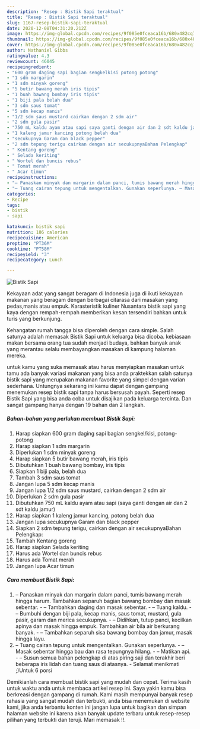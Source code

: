 ```yaml
---
description: "Resep : Bistik Sapi teraktual"
title: "Resep : Bistik Sapi teraktual"
slug: 1167-resep-bistik-sapi-teraktual
date: 2020-12-08T04:31:20.212Z
image: https://img-global.cpcdn.com/recipes/9f085e0fceaca16b/680x482cq70/bistik-sapi-foto-resep-utama.jpg
thumbnail: https://img-global.cpcdn.com/recipes/9f085e0fceaca16b/680x482cq70/bistik-sapi-foto-resep-utama.jpg
cover: https://img-global.cpcdn.com/recipes/9f085e0fceaca16b/680x482cq70/bistik-sapi-foto-resep-utama.jpg
author: Nathaniel Gibbs
ratingvalue: 4.3
reviewcount: 46045
recipeingredient:
- "600 gram daging sapi bagian sengkelkisi potong potong"
- "1 sdm margarin"
- "1 sdm minyak goreng"
- "5 butir bawang merah iris tipis"
- "1 buah bawang bombay iris tipis"
- "1 biji pala belah dua"
- "3 sdm saus tomat"
- "5 sdm kecap manis"
- "1/2 sdm saus mustard cairkan dengan 2 sdm air"
- "2 sdm gula pasir"
- "750 mL kaldu ayam atau sapi saya ganti dengan air dan 2 sdt kaldu jamur"
- "1 kaleng jamur kancing potong belah dua"
- "secukupnya Garam dan black pepper"
- "2 sdm tepung terigu cairkan dengan air secukupnyaBahan Pelengkap"
- " Kentang goreng"
- " Selada keriting"
- " Wortel dan buncis rebus"
- " Tomat merah"
- " Acar timun"
recipeinstructions:
- "– Panaskan minyak dan margarin dalam panci, tumis bawang merah hingga harum. Tambahkan separuh bagian bawang bombay dan masak sebentar. – Tambahkan daging dan masak sebentar. – Tuang kaldu. – Bumbuhi dengan biji pala, kecap manis, saus tomat, mustard, gula pasir, garam dan merica secukupnya. – Didihkan, tutup panci, kecilkan apinya dan masak hingga empuk. Tambahkan air bila air berkurang banyak. – Tambahkan separuh sisa bawang bombay dan jamur, masak hingga layu."
- "– Tuang cairan tepung untuk mengentalkan. Gunakan seperlunya. – Masak sebentar hingga bau dan rasa tepungnya hilang. – Matikan api. – Susun semua bahan pelengkap di atas piring saji dan terakhir beri beberapa iris lidah dan tuang saus di atasnya. Selamat menikmati ;)Untuk 6 porsi"
categories:
- Recipe
tags:
- bistik
- sapi

katakunci: bistik sapi 
nutrition: 186 calories
recipecuisine: American
preptime: "PT36M"
cooktime: "PT58M"
recipeyield: "3"
recipecategory: Lunch

---
```



![Bistik Sapi](https://img-global.cpcdn.com/recipes/9f085e0fceaca16b/680x482cq70/bistik-sapi-foto-resep-utama.jpg)

Kekayaan adat yang sangat beragam di Indonesia juga di ikuti kekayaan makanan yang beragam dengan berbagai citarasa dari masakan yang pedas,manis atau empuk. Karasteristik kuliner Nusantara bistik sapi yang kaya dengan rempah-rempah memberikan kesan tersendiri bahkan untuk turis yang berkunjung.


Kehangatan rumah tangga bisa diperoleh dengan cara simple. Salah satunya adalah memasak Bistik Sapi untuk keluarga bisa dicoba. kebiasaan makan bersama orang tua sudah menjadi budaya, bahkan banyak anak yang merantau selalu membayangkan masakan di kampung halaman mereka.



untuk kamu yang suka memasak atau harus menyiapkan masakan untuk tamu ada banyak variasi makanan yang bisa anda praktekkan salah satunya bistik sapi yang merupakan makanan favorite yang simpel dengan varian sederhana. Untungnya sekarang ini kamu dapat dengan gampang menemukan resep bistik sapi tanpa harus bersusah payah.
Seperti resep Bistik Sapi yang bisa anda coba untuk disajikan pada keluarga tercinta. Dan sangat gampang hanya dengan 19 bahan dan 2 langkah.


<!--inarticleads1-->

##### Bahan-bahan yang perlukan membuat Bistik Sapi:

1. Harap siapkan 600 gram daging sapi bagian sengkel/kisi, potong- potong
1. Harap siapkan 1 sdm margarin
1. Diperlukan 1 sdm minyak goreng
1. Harap siapkan 5 butir bawang merah, iris tipis
1. Dibutuhkan 1 buah bawang bombay, iris tipis
1. Siapkan 1 biji pala, belah dua
1. Tambah 3 sdm saus tomat
1. Jangan lupa 5 sdm kecap manis
1. Jangan lupa 1/2 sdm saus mustard, cairkan dengan 2 sdm air
1. Diperlukan 2 sdm gula pasir
1. Dibutuhkan 750 mL kaldu ayam atau sapi (saya ganti dengan air dan 2 sdt kaldu jamur)
1. Harap siapkan 1 kaleng jamur kancing, potong belah dua
1. Jangan lupa secukupnya Garam dan black pepper
1. Siapkan 2 sdm tepung terigu, cairkan dengan air secukupnyaBahan Pelengkap:
1. Tambah  Kentang goreng
1. Harap siapkan  Selada keriting
1. Harus ada  Wortel dan buncis rebus
1. Harus ada  Tomat merah
1. Jangan lupa  Acar timun




<!--inarticleads2-->

##### Cara membuat  Bistik Sapi:

1. – Panaskan minyak dan margarin dalam panci, tumis bawang merah hingga harum. Tambahkan separuh bagian bawang bombay dan masak sebentar. - – Tambahkan daging dan masak sebentar. - – Tuang kaldu. - – Bumbuhi dengan biji pala, kecap manis, saus tomat, mustard, gula pasir, garam dan merica secukupnya. - – Didihkan, tutup panci, kecilkan apinya dan masak hingga empuk. Tambahkan air bila air berkurang banyak. - – Tambahkan separuh sisa bawang bombay dan jamur, masak hingga layu.
1. – Tuang cairan tepung untuk mengentalkan. Gunakan seperlunya. - – Masak sebentar hingga bau dan rasa tepungnya hilang. - – Matikan api. - – Susun semua bahan pelengkap di atas piring saji dan terakhir beri beberapa iris lidah dan tuang saus di atasnya. - Selamat menikmati ;)Untuk 6 porsi




Demikianlah cara membuat bistik sapi yang mudah dan cepat. Terima kasih untuk waktu anda untuk membaca artikel resep ini. Saya yakin kamu bisa berkreasi dengan gampang di rumah. Kami masih mempunyai banyak resep rahasia yang sangat mudah dan terbukti, anda bisa menemukan di website kami, jika anda terbantu konten ini jangan lupa untuk bagikan dan simpan halaman website ini karena akan banyak update terbaru untuk resep-resep pilihan yang terbukti dan teruji. Mari memasak !!. 
